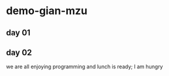 
# demo-gian-mzu
## day 01


## day 02
we are all enjoying programming and lunch is ready; I am hungry
